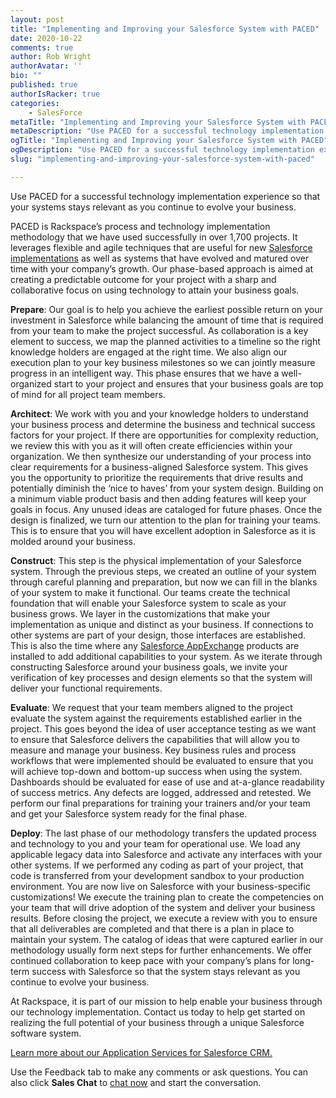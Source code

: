 ```yaml
---
layout: post
title: "Implementing and Improving your Salesforce System with PACED"
date: 2020-10-22
comments: true
author: Rob Wright
authorAvatar: ''
bio: ""
published: true
authorIsRacker: true
categories:
    - SalesForce
metaTitle: "Implementing and Improving your Salesforce System with PACED"
metaDescription: "Use PACED for a successful technology implementation experience"
ogTitle: "Implementing and Improving your Salesforce System with PACED"
ogDescription: "Use PACED for a successful technology implementation experience"
slug: "implementing-and-improving-your-salesforce-system-with-paced"

---
```


Use PACED for a successful technology implementation experience so that your
systems stays relevant as you continue to evolve your business.

<!--more-->

PACED is Rackspace’s process and technology implementation methodology that we
have used successfully in over 1,700 projects.  It leverages flexible and agile
techniques that are useful for new [Salesforce implementations](/blog/process-first-the-importance-of-business-process-reviews-for-salesforce-implementation/)
as well as systems that have evolved and matured over time with your company’s
growth.  Our phase-based approach is aimed at creating a predictable outcome for
your project with a sharp and collaborative focus on using technology to attain
your business goals.

**Prepare**: Our goal is to help you achieve the earliest possible return on
your investment in Salesforce while balancing the amount of time that is
required from your team to make the project successful.  As collaboration is a
key element to success, we map the planned activities to a timeline so the right
knowledge holders are engaged at the right time.  We also align our execution
plan to your key business milestones so we can jointly measure progress in an
intelligent way. This phase ensures that we have a well-organized start to your
project and ensures that your business goals are top of mind for all project
team members.

**Architect**: We work with you and your knowledge holders to understand your
business process and determine the business and technical success factors for
your project. If there are opportunities for complexity reduction, we review
this with you as it will often create efficiencies within your organization.  We
then synthesize our understanding of your process into clear requirements for a
business-aligned Salesforce system.  This gives you the opportunity to
prioritize the requirements that drive results and potentially diminish the
‘nice to haves’ from your system design.  Building on a minimum viable product
basis and then adding features will keep your goals in focus. Any unused ideas
are cataloged for future phases. Once the design is finalized, we turn our
attention to the plan for training your teams.  This is to ensure that you will
have excellent adoption in Salesforce as it is molded around your business.

**Construct**: This step is the physical implementation of your Salesforce
system. Through the previous steps, we created an outline of your system through
careful planning and preparation, but now we can fill in the blanks of your
system to make it functional. Our teams create the technical foundation that
will enable your Salesforce system to scale as your business grows. We layer in
the customizations that make your implementation as unique and distinct as your
business. If connections to other systems are part of your design, those
interfaces are established. This is also the time where any [Salesforce AppExchange](https://appexchange.salesforce.com/) products are installed to add
additional capabilities to your system. As we iterate through constructing
Salesforce around your business goals, we invite your verification of key
processes and design elements so that the system will deliver your functional
requirements.

**Evaluate**: We request that your team members aligned to the project evaluate
the system against the requirements established earlier in the project.  This
goes beyond the idea of user acceptance testing as we want to ensure that
Salesforce delivers the capabilities that will allow you to measure and manage
your business.  Key business rules and process workflows that were implemented
should be evaluated to ensure that you will achieve top-down and bottom-up
success when using the system. Dashboards should be evaluated for ease of use
and at-a-glance readability of success metrics. Any defects are logged,
addressed and retested.  We perform our final preparations for training your
trainers and/or your team and get your Salesforce system ready for the final
phase.

**Deploy**: The last phase of our methodology transfers the updated process and
technology to you and your team for operational use. We load any applicable
legacy data into Salesforce and activate any interfaces with your other systems.
If we performed any coding as part of your project, that code is transferred
from your development sandbox to your production environment.  You are now live
on Salesforce with your business-specific customizations!  We execute the
training plan to create the competencies on your team that will drive adoption
of the system and deliver your business results. Before closing the project, we
execute a review with you to ensure that all deliverables are completed and that
there is a plan in place to maintain your system. The catalog of ideas that were
captured earlier in our methodology usually form next steps for further
enhancements.  We offer continued collaboration to keep pace with your company’s
plans for long-term success with Salesforce so that the system stays relevant as
you continue to evolve your business.

At Rackspace, it is part of our mission to help enable your business through our
technology implementation. Contact us today to help get started on realizing the
full potential of your business through a unique Salesforce software system.

<a class="cta purple" id="cta" href="https://www.rackspace.com/salesforce">Learn
more about our Application Services for Salesforce CRM.</a>

Use the Feedback tab to make any comments or ask questions. You can also click
**Sales Chat** to [chat now](https://www.rackspace.com/) and start the conversation.
